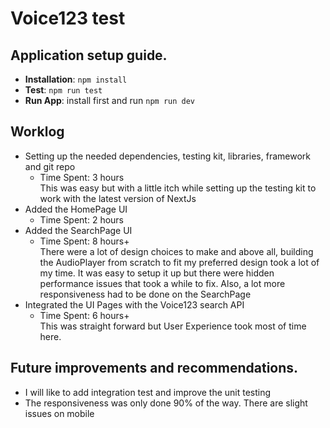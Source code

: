 # Voice123 test

## Application setup guide.
- **Installation**: `npm install`
- **Test**: `npm run test`
- **Run App**: install first and run `npm run dev` 

## Worklog

- Setting up the needed dependencies, testing kit, libraries, framework and git repo
    - Time Spent: 3 hours <br>
    This was easy but with a little itch while setting up the testing kit to work with the latest version of NextJs
- Added the HomePage UI
    - Time Spent: 2 hours <br>
- Added the SearchPage UI
    - Time Spent: 8 hours+ <br>
    There were a lot of design choices to make and above all, building the AudioPlayer from scratch to fit my preferred design took a lot of my time. It was easy to setup it up but there were hidden performance issues that took a while to fix. Also, a lot more responsiveness had to be done on the SearchPage
- Integrated the UI Pages with the Voice123 search API
  - Time Spent: 6 hours+ <br>
  This was straight forward but User Experience took most of time here.

## Future improvements and recommendations.
- I will like to add integration test and improve the unit testing
- The responsiveness was only done 90% of the way. There are slight issues on mobile